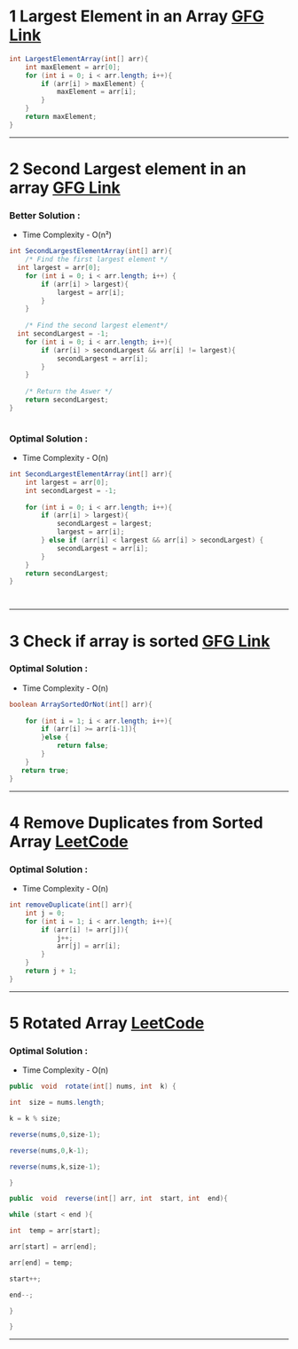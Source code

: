 # 1 Largest Element in an Array  [GFG Link](https://www.geeksforgeeks.org/problems/largest-element-in-array4009/1)

```java
int LargestElementArray(int[] arr){  
    int maxElement = arr[0];  
    for (int i = 0; i < arr.length; i++){  
        if (arr[i] > maxElement) {  
            maxElement = arr[i];  
        }  
    }  
    return maxElement; 
}
```
___


# 2 Second Largest element in an array  [GFG Link](https://www.geeksforgeeks.org/problems/second-largest3735/1)

### Better Solution : 
 -  Time Complexity  - O(n²)

```java
int SecondLargestElementArray(int[] arr){  
    /* Find the first largest element */  
  int largest = arr[0];  
    for (int i = 0; i < arr.length; i++) {  
        if (arr[i] > largest){  
            largest = arr[i];  
        }  
    }  
    
    /* Find the second largest element*/  
  int secondLargest = -1;  
    for (int i = 0; i < arr.length; i++){  
        if (arr[i] > secondLargest && arr[i] != largest){  
            secondLargest = arr[i];  
        }  
    }  
    
    /* Return the Aswer */
    return secondLargest;  
}



```

### Optimal Solution : 

 - Time Complexity - O(n)
```java
int SecondLargestElementArray(int[] arr){  
    int largest = arr[0];  
    int secondLargest = -1;  
  
    for (int i = 0; i < arr.length; i++){  
        if (arr[i] > largest){  
            secondLargest = largest;  
            largest = arr[i];  
        } else if (arr[i] < largest && arr[i] > secondLargest) {  
            secondLargest = arr[i];  
        }  
    }  
    return secondLargest;  
}




```

___


# 3 Check if array is sorted [GFG Link](https://www.geeksforgeeks.org/problems/check-if-an-array-is-sorted0701/1)

### Optimal Solution : 
 -  Time Complexity  - O(n)

```java
boolean ArraySortedOrNot(int[] arr){  
  
    for (int i = 1; i < arr.length; i++){  
        if (arr[i] >= arr[i-1]){  
        }else {  
            return false;  
        }  
    }  
   return true;  
}


```

___


# 4 Remove Duplicates from Sorted Array [LeetCode ](https://leetcode.com/problems/remove-duplicates-from-sorted-array/)


### Optimal Solution : 

 - Time Complexity - O(n)

 
```java
int removeDuplicate(int[] arr){  
    int j = 0;  
    for (int i = 1; i < arr.length; i++){  
        if (arr[i] != arr[j]){  
            j++;  
            arr[j] = arr[i];  
        }  
    }  
    return j + 1;  
}

```

___


# 5 Rotated Array [LeetCode ](https://leetcode.com/problems/rotate-array/)




### Optimal Solution : 

 - Time Complexity - O(n)
```java
public  void  rotate(int[] nums, int  k) {

int  size = nums.length;

k = k % size;

reverse(nums,0,size-1);

reverse(nums,0,k-1);

reverse(nums,k,size-1);

}

public  void  reverse(int[] arr, int  start, int  end){

while (start < end ){

int  temp = arr[start];

arr[start] = arr[end];

arr[end] = temp;

start++;

end--;

}

}

```

___




